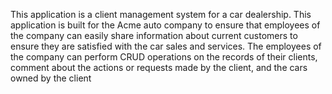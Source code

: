 This application is a client management system for a car dealership. This application is built for the Acme auto company to ensure that employees of the company can easily share information about current customers to ensure they are satisfied with the car sales and services. The employees of the company can perform CRUD operations on the records of their clients, comment about the actions or requests made by the client, and the cars owned by the client

